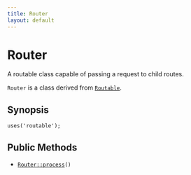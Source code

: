 ```yaml
---
title: Router
layout: default
---
```


# Router

A routable class capable of passing a request to child routes.

<code>Router</code> is a class derived from <code><a href="Routable">Routable</a></code>.

## Synopsis

<pre><code>uses('routable');
</code></pre>
## Public Methods

* <code><a href="Router%3A%3Aprocess">Router::process</a>()</code>

